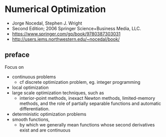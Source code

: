 # Numerical Optimization
* Jorge Nocedal, Stephen J. Wright
* Second Edition; 2006 Springer Science+Business Media, LLC.
* https://www.springer.com/gp/book/9780387303031
* http://users.iems.northwestern.edu/~nocedal/book/

## preface
Focus on
* continuous problems
  * cf discrete optimization problem, eg. integer programming
* local optimization
* large scale optimization techniques, such as
  * interior-point methods, inexact Newton methods,
    limited-memory methods, and the role of partially separable functions and automatic differentiation.
* deterministic optimization problems
* smooth functions,
  * by which we generally mean functions whose second derivatives exist and are continuous
